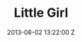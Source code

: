 ---
title: Little Girl
date: 2013-08-02 13:22:00 Z

position: 0
client: Spiritualized
video: https://vimeo.com/71568764
image: "/uploads/spiritualized-little-girl.jpg"

director: Vincent Haycock
production-company: Somesuch
layout: project
---